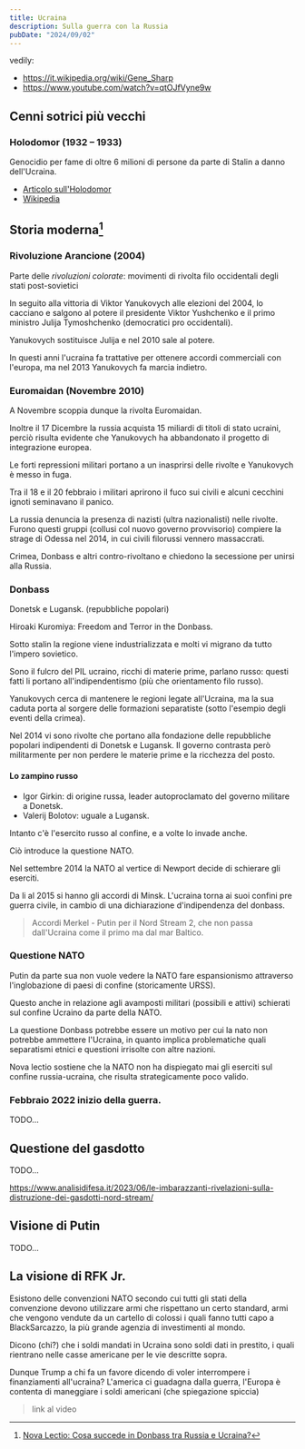 ```yaml
---
title: Ucraina
description: Sulla guerra con la Russia
pubDate: "2024/09/02"
---
```


vedily:
- https://it.wikipedia.org/wiki/Gene_Sharp
- https://www.youtube.com/watch?v=qtOJfVyne9w

## Cenni sotrici più vecchi

### Holodomor (1932 – 1933)

Genocidio per fame di oltre 6 milioni di persone da parte di Stalin a danno dell'Ucraina.

- [Articolo sull'Holodomor](https://it.gariwo.net/educazione/approfondimenti/holodomor-3502.html)
- [Wikipedia](https://it.wikipedia.org/wiki/Holodomor)

## Storia moderna[^1]

### Rivoluzione Arancione (2004)

Parte delle _rivoluzioni colorate_: movimenti di rivolta filo occidentali degli stati post-sovietici

In seguito alla vittoria di Viktor Yanukovych alle elezioni del 2004, lo cacciano e salgono al potere il presidente Viktor Yushchenko e il primo ministro Julija Tymoshchenko (democratici pro occidentali).

Yanukovych sostituisce Julija e nel 2010 sale al potere.

In questi anni l'ucraina fa trattative per ottenere accordi commerciali con l'europa, ma nel 2013 Yanukovych fa marcia indietro.

### Euromaidan (Novembre 2010)

A Novembre scoppia dunque la rivolta Euromaidan.

Inoltre il 17 Dicembre la russia acquista 15 miliardi di titoli di stato ucraini, perciò risulta evidente che Yanukovych ha abbandonato il progetto di integrazione europea.

Le forti repressioni militari portano a un inasprirsi delle rivolte e Yanukovych è messo in fuga.

Tra il 18 e il 20 febbraio i militari aprirono il fuco sui civili e alcuni cecchini ignoti seminavano il panico.

La russia denuncia la presenza di nazisti (ultra nazionalisti) nelle rivolte.
Furono questi gruppi (collusi col nuovo governo provvisorio) compiere la strage di Odessa nel 2014, in cui civili filorussi vennero massaccrati.

Crimea, Donbass e altri contro-rivoltano e chiedono la secessione per unirsi alla Russia.

### Donbass

Donetsk e Lugansk. (repubbliche popolari)

Hiroaki Kuromiya: Freedom and Terror in the Donbass.

Sotto stalin la regione viene industrializzata e molti vi migrano da tutto l'impero sovietico.

Sono il fulcro del PIL ucraino, ricchi di materie prime, parlano russo: questi fatti li portano all'indipendentismo (più che orientamento filo russo).

Yanukovych cerca di mantenere le regioni legate all'Ucraina, ma la sua caduta porta al sorgere delle formazioni separatiste (sotto l'esempio degli eventi della crimea).

Nel 2014 vi sono rivolte che portano alla fondazione delle repubbliche popolari indipendenti di Donetsk e Lugansk.
Il governo contrasta però militarmente per non perdere le materie prime e la ricchezza del posto.

#### Lo zampino russo

- Igor Girkin: di origine russa, leader autoproclamato del governo militare a Donetsk.
- Valerij Bolotov: uguale a Lugansk.

Intanto c'è l'esercito russo al confine, e a volte lo invade anche.

Ciò introduce la questione NATO.

Nel settembre 2014 la NATO al vertice di Newport decide di schierare gli eserciti.

Da li al 2015 si hanno gli accordi di Minsk. L'ucraina torna ai suoi confini pre guerra civile, in cambio di una dichiarazione d'indipendenza del donbass.

> Accordi Merkel - Putin per il Nord Stream 2, che non passa dall'Ucraina come il primo ma dal mar Baltico.


### Questione NATO

Putin da parte sua non vuole vedere la NATO fare espansionismo attraverso l'inglobazione di paesi di confine (storicamente URSS). 

Questo anche in relazione agli avamposti militari (possibili e attivi) schierati sul confine Ucraino da parte della NATO.

La questione Donbass potrebbe essere un motivo per cui la nato non potrebbe ammettere l'Ucraina, in quanto implica problematiche quali separatismi etnici e questioni irrisolte con altre nazioni.

Nova lectio sostiene che la NATO non ha dispiegato mai gli eserciti sul confine russia-ucraina, che risulta strategicamente poco valido.

### Febbraio 2022 inizio della guerra.

TODO...

## Questione del gasdotto

TODO...

https://www.analisidifesa.it/2023/06/le-imbarazzanti-rivelazioni-sulla-distruzione-dei-gasdotti-nord-stream/


## Visione di Putin

TODO...

## La visione di RFK Jr.

Esistono delle convenzioni NATO secondo cui tutti gli stati della convenzione devono utilizzare armi che rispettano un certo standard, armi che vengono vendute da un cartello di colossi i quali fanno tutti capo a BlackSarcazzo, la più grande agenzia di investimenti al mondo.

Dicono (chi?) che i soldi mandati in Ucraina sono soldi dati in prestito, i quali rientrano nelle casse americane per le vie descritte sopra.

Dunque Trump a chi fa un favore dicendo di voler interrompere i finanziamenti all'ucraina? L'america ci guadagna dalla guerra, l'Europa è contenta di maneggiare i soldi americani (che spiegazione spiccia)

> link al video

[^1]: [Nova Lectio: Cosa succede in Donbass tra Russia e Ucraina?](https://www.youtube.com/watch?v=R0YOF43myc8)
